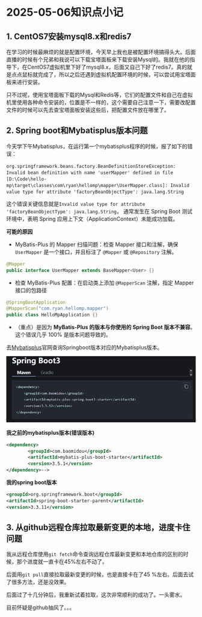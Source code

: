 # 2025-05-06知识点小记



## 1. CentOS7安装mysql8.x和redis7

在学习的时候最麻烦的就是配置环境，今天早上我也是被配置环境搞得头大。后面直播的时候有个兄弟和我说可以下载宝塔面板来下载安装Mysql的。我就在他的指导下，在CentOS7虚拟机里下好了mysql8.x，后面又自己下好了redis7。真的就是点点鼠标就完成了，所以之后还遇到虚拟机配置环境的时候，可以尝试用宝塔面板来进行安装。

只不过呢，使用宝塔面板下载的Mysql和Redis等，它们的配置文件和自己在虚拟机里使用各种命令安装的，位置是不一样的，这个需要自己注意一下，需要改配置文件的时候可以先去查宝塔面板安装这些后，把配置文件放在哪里了。



## 2. Spring boot和Mybatisplus版本问题

今天学下午Mybatisplus，在运行第一个mybatisplus程序的时候，报了如下的错误：

`org.springframework.beans.factory.BeanDefinitionStoreException: Invalid bean definition with name 'userMapper' defined in file [D:\Code\hello-mp\target\classes\com\ryan\hellomp\mapper\UserMapper.class]: Invalid value type for attribute 'factoryBeanObjectType': java.lang.String`

这个错误关键信息就是`Invalid value type for attribute 'factoryBeanObjectType': java.lang.String`， 通常发生在 Spring Boot 测试环境中，表明 Spring 应用上下文（ApplicationContext）未能成功加载。

**可能的原因**

- MyBatis-Plus 的 Mapper 扫描问题：检查 Mapper 接口和注解，确保 `UserMapper` 是一个接口，并且标注了 `@Mapper` 或 `@Repository` 注解。

```java
@Mapper
public interface UserMapper extends BaseMapper<User> {}
```

- 检查 MyBatis-Plus 配置：在启动类上添加 `@MapperScan` 注解，指定 Mapper 接口的包路径

```java
@SpringBootApplication
@MapperScan("com.ryan.hellomp.mapper")
public class HelloMpApplication {}
```

- （重点）是因为 **MyBatis-Plus 的版本与你使用的 Spring Boot 版本不兼容**。这个错误几乎 100% 是版本问题导致的。

去[Mybatisplus](https://baomidou.com/getting-started/install/)官网查询Springboot版本对应的Mybatisplus版本。

![springboot3对应mybatisplus版本](images\springboot3对应mybatisplus版本.png)

**我之前的mybatisplus版本(错误版本)**

```xml
<dependency>
        <groupId>com.baomidou</groupId>
        <artifactId>mybatis-plus-boot-starter</artifactId>
        <version>3.5.1</version>
</dependency>-->
```

**我的spring boot版本**

```xml
<groupId>org.springframework.boot</groupId>
<artifactId>spring-boot-starter-parent</artifactId>
<version>3.3.11</version>
```



## 3. 从github远程仓库拉取最新变更的本地，进度卡住问题

我从远程仓库使用`git fetch`命令查询远程仓库最新变更和本地仓库的区别的时候，那个进度就一直卡在45%左右不动了。

后面用`git pull`直接拉取最新变更的时候，也是直接卡在了45 %左右。后面去试了很多方法，还是没效果。

后面过了十几分钟后，我重新试着拉取，这次非常顺利的成功了。一头雾水。

目前怀疑是github抽风了。。。